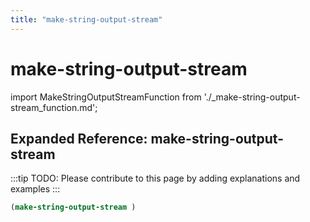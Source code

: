 ```yaml
---
title: "make-string-output-stream"
---
```


# make-string-output-stream

import MakeStringOutputStreamFunction from './_make-string-output-stream_function.md';

<MakeStringOutputStreamFunction />

## Expanded Reference: make-string-output-stream

:::tip
TODO: Please contribute to this page by adding explanations and examples
:::

```lisp
(make-string-output-stream )
```
